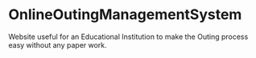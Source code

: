 # OnlineOutingManagementSystem
Website useful for an Educational Institution to make the Outing process easy without any paper work.
